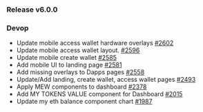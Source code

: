 ### Release v6.0.0

### Devop

- Update mobile access wallet hardware overlays [#2602](https://github.com/MyEtherWallet/MyEtherWallet/pull/2602)
- Update mobile access wallet layout. [#2596](https://github.com/MyEtherWallet/MyEtherWallet/pull/2596)
- Update mobile create wallet [#2585](https://github.com/MyEtherWallet/MyEtherWallet/pull/2585)
- Add mobile UI to landing page [#2581](https://github.com/MyEtherWallet/MyEtherWallet/pull/2581)
- Add missing overlays to Dapps pages [#2558](https://github.com/MyEtherWallet/MyEtherWallet/pull/2558)
- Update/Add landing, create wallet, access wallet pages [#2493](https://github.com/MyEtherWallet/MyEtherWallet/pull/2493)
- Apply MEW components to dashboard [#2378](https://github.com/MyEtherWallet/MyEtherWallet/pull/2378)
- Add MY TOKENS VALUE component for Dashboard [#2015](https://github.com/MyEtherWallet/MyEtherWallet/pull/2015)
- Update my eth balance component chart [#1987](https://github.com/MyEtherWallet/MyEtherWallet/pull/1987)
